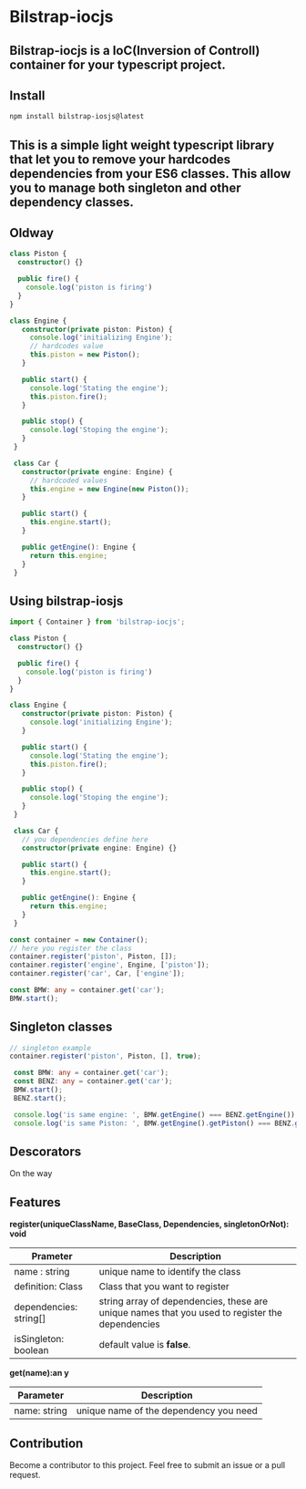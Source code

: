 # **Bilstrap-iocjs**

## Bilstrap-iocjs is a IoC(Inversion of Controll) container for your typescript project.

## Install

``` bash
npm install bilstrap-iosjs@latest
```

## This is a simple light weight typescript library that let you to remove your hardcodes dependencies from your ES6 classes. This allow you to manage both singleton and other dependency classes.

## Oldway

```ts
class Piston {
  constructor() {}

  public fire() {
    console.log('piston is firing')
  }
}

class Engine {
   constructor(private piston: Piston) {
     console.log('initializing Engine');
     // hardcodes value
     this.piston = new Piston();
   }

   public start() {
     console.log('Stating the engine');
     this.piston.fire();
   }

   public stop() {
     console.log('Stoping the engine');
   }
 }

 class Car {
   constructor(private engine: Engine) {
     // hardcoded values
     this.engine = new Engine(new Piston());
   }

   public start() {
     this.engine.start();
   }

   public getEngine(): Engine {
     return this.engine;
   }
 }
```

## Using bilstrap-iosjs

```ts
import { Container } from 'bilstrap-iocjs';

class Piston {
  constructor() {}

  public fire() {
    console.log('piston is firing')
  }
}

class Engine {
   constructor(private piston: Piston) {
     console.log('initializing Engine');
   }

   public start() {
     console.log('Stating the engine');
     this.piston.fire();
   }

   public stop() {
     console.log('Stoping the engine');
   }
 }

 class Car {
   // you dependencies define here
   constructor(private engine: Engine) {}

   public start() {
     this.engine.start();
   }

   public getEngine(): Engine {
     return this.engine;
   }
 }

const container = new Container();
// here you register the class
container.register('piston', Piston, []);
container.register('engine', Engine, ['piston']);
container.register('car', Car, ['engine']);

const BMW: any = container.get('car');
BMW.start();
```


## Singleton classes

```ts
// singleton example
container.register('piston', Piston, [], true);

 const BMW: any = container.get('car');
 const BENZ: any = container.get('car');
 BMW.start();
 BENZ.start();

 console.log('is same engine: ', BMW.getEngine() === BENZ.getEngine()) // false
 console.log('is same Piston: ', BMW.getEngine().getPiston() === BENZ.getEngine().getPiston()) // true

```

## Descorators

On the way


## Features

**register(uniqueClassName, BaseClass, Dependencies, singletonOrNot): void**

|          Prameter      |        Description                |
|------------------------|-----------------------------------|
| name : string          | unique name to identify the class |
| definition: Class      | Class that you want to register   |
| dependencies: string[] | string array of dependencies, these are unique names that you used to register the dependencies|
| isSingleton: boolean   | default value is **false**.       |

**get(name):an y**

| Parameter    | Description |
|--------------|-------------|
| name: string | unique name of the dependency you need

## Contribution

Become a contributor to this project. Feel free to submit an issue or a pull request.
